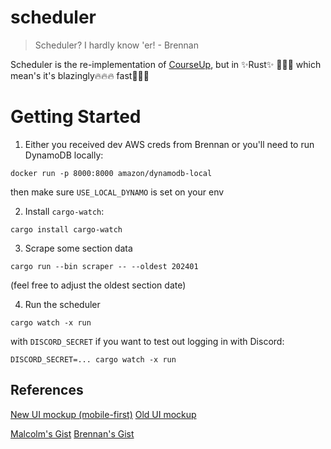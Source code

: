 # scheduler

> Scheduler? I hardly know 'er! - Brennan

Scheduler is the re-implementation of [CourseUp](https://github.com/VikeLabs/courseup),
but in ✨Rust✨ 🦀🦀🦀 which mean's it's blazingly🔥🔥🔥 fast🚀🚀🚀

# Getting Started

1. Either you received dev AWS creds from Brennan or you'll need to run DynamoDB locally:
```
docker run -p 8000:8000 amazon/dynamodb-local
```

then make sure `USE_LOCAL_DYNAMO` is set on your env

2. Install `cargo-watch`:
```
cargo install cargo-watch
```
3. Scrape some section data
```
cargo run --bin scraper -- --oldest 202401
```
(feel free to adjust the oldest section date)

4. Run the scheduler
```
cargo watch -x run
```
with `DISCORD_SECRET` if you want to test out logging in with Discord:
```
DISCORD_SECRET=... cargo watch -x run
```


## References

[New UI mockup (mobile-first)](https://excalidraw.com/#json=Gy2QfYj48tbT_JeTS-Lju,s66OheueOnmxZdSqZ1CQsw)
[Old UI mockup](https://excalidraw.com/#json=2OjX312ssDChqQvrh2j3v,guHSNiaE7K6ZetynsgEKFw)

[Malcolm's Gist](https://gist.github.com/malcolmseyd/ce59c51d376ec3f6f57e5e2f09f59b9a)
[Brennan's Gist](https://gist.github.com/brennanmcmicking/a76b1556a01b655ad5ca8309a9c646c8)
